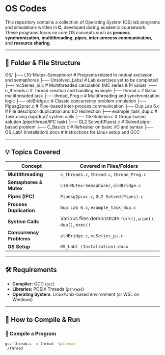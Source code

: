 # OS Codes

This repository contains a collection of Operating System (OS) lab programs and simulations written in **C**, developed during academic coursework. These programs focus on core OS concepts such as **process synchronization**, **multithreading**, **pipes**, **inter-process communication**, and **resource sharing**.

---

## 📁 Folder & File Structure

OS/
├── L10-Mutex-Semaphore/ # Programs related to mutual exclusion and semaphores
├── Unsolved_Labs/ # Lab exercises yet to be completed
├── mcSeries_pi.c # Multithreaded calculation (MC series & Pi value)
├── n_threads.c # Thread creation and handling example
├── thread.c # Basic multithreaded task
├── thread_Prog.c # Multithreading and synchronization logic
├── oldBridge.c # Classic concurrency problem simulation
├── Pipesg2prac.c # Pipe-based inter-process communication
├── Dup Lab 6.c # File descriptor duplication and I/O redirection
├── example_task_dup.c # Task using dup/dup2 system calls
├── G5-Solution.c # Group-based solution (pipe/thread/IPC task)
├── GL2 Solved(Pipes).c # Solved pipe-based problem
├── C_Basics.c # Refresher on basic I/O and syntax
├── OS_Lab1 (Installation).docx # Instructions for Linux setup and GCC


---

## 💡 Topics Covered

| Concept                 | Covered in Files/Folders                      |
|------------------------|-----------------------------------------------|
| **Multithreading**     | `n_threads.c`, `thread.c`, `thread_Prog.c`     |
| **Semaphores & Mutex** | `L10-Mutex-Semaphore/`, `oldBridge.c`          |
| **Pipes (IPC)**        | `Pipesg2prac.c`, `GL2 Solved(Pipes).c`         |
| **Process Duplication**| `Dup Lab 6.c`, `example_task_dup.c`            |
| **System Calls**       | Various files demonstrate `fork()`, `pipe()`, `dup()`, `exec()` |
| **Concurrency Problems**| `oldBridge.c`, `mcSeries_pi.c`                |
| **OS Setup**           | `OS_Lab1 (Installation).docx`                  |

---

## 🛠️ Requirements

- **Compiler:** GCC (`gcc`)
- **Libraries:** POSIX Threads (`pthread`)
- **Operating System:** Linux/Unix-based environment (or WSL on Windows)

---

## 🚀 How to Compile & Run

### 🔹 Compile a Program
```bash
gcc thread.c -o thread -lpthread
./thread
